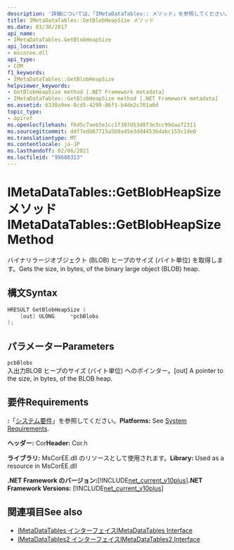 ```yaml
---
description: '詳細については、「IMetaDataTables:: メソッド」を参照してください。'
title: IMetaDataTables::GetBlobHeapSize メソッド
ms.date: 03/30/2017
api_name:
- IMetaDataTables.GetBlobHeapSize
api_location:
- mscoree.dll
api_type:
- COM
f1_keywords:
- IMetaDataTables::GetBlobHeapSize
helpviewer_keywords:
- GetBlobHeapSize method [.NET Framework metadata]
- IMetaDataTables::GetBlobHeapSize method [.NET Framework metadata]
ms.assetid: 6330a9ee-8cd5-4299-86f1-b4de2c701a0d
topic_type:
- apiref
ms.openlocfilehash: f6d5c7aeb5e1cc1f307d53d8f3e3cc99daa72311
ms.sourcegitcommit: ddf7edb67715a5b9a45e3dd44536dabc153c1de0
ms.translationtype: MT
ms.contentlocale: ja-JP
ms.lasthandoff: 02/06/2021
ms.locfileid: "99688313"
---
```

# <a name="imetadatatablesgetblobheapsize-method"></a><span data-ttu-id="625a4-103">IMetaDataTables::GetBlobHeapSize メソッド</span><span class="sxs-lookup"><span data-stu-id="625a4-103">IMetaDataTables::GetBlobHeapSize Method</span></span>

<span data-ttu-id="625a4-104">バイナリラージオブジェクト (BLOB) ヒープのサイズ (バイト単位) を取得します。</span><span class="sxs-lookup"><span data-stu-id="625a4-104">Gets the size, in bytes, of the binary large object (BLOB) heap.</span></span>  
  
## <a name="syntax"></a><span data-ttu-id="625a4-105">構文</span><span class="sxs-lookup"><span data-stu-id="625a4-105">Syntax</span></span>  
  
```cpp  
HRESULT GetBlobHeapSize (  
    [out] ULONG     *pcbBlobs  
);
```  
  
## <a name="parameters"></a><span data-ttu-id="625a4-106">パラメーター</span><span class="sxs-lookup"><span data-stu-id="625a4-106">Parameters</span></span>  

 `pcbBlobs`  
 <span data-ttu-id="625a4-107">入出力BLOB ヒープのサイズ (バイト単位) へのポインター。</span><span class="sxs-lookup"><span data-stu-id="625a4-107">[out] A pointer to the size, in bytes, of the BLOB heap.</span></span>  
  
## <a name="requirements"></a><span data-ttu-id="625a4-108">要件</span><span class="sxs-lookup"><span data-stu-id="625a4-108">Requirements</span></span>  

 <span data-ttu-id="625a4-109">**:**「[システム要件](../../get-started/system-requirements.md)」を参照してください。</span><span class="sxs-lookup"><span data-stu-id="625a4-109">**Platforms:** See [System Requirements](../../get-started/system-requirements.md).</span></span>  
  
 <span data-ttu-id="625a4-110">**ヘッダー:** Cor</span><span class="sxs-lookup"><span data-stu-id="625a4-110">**Header:** Cor.h</span></span>  
  
 <span data-ttu-id="625a4-111">**ライブラリ:** MsCorEE.dll のリソースとして使用されます。</span><span class="sxs-lookup"><span data-stu-id="625a4-111">**Library:** Used as a resource in MsCorEE.dll</span></span>  
  
 <span data-ttu-id="625a4-112">**.NET Framework のバージョン:**[!INCLUDE[net_current_v10plus](../../../../includes/net-current-v10plus-md.md)]</span><span class="sxs-lookup"><span data-stu-id="625a4-112">**.NET Framework Versions:** [!INCLUDE[net_current_v10plus](../../../../includes/net-current-v10plus-md.md)]</span></span>  
  
## <a name="see-also"></a><span data-ttu-id="625a4-113">関連項目</span><span class="sxs-lookup"><span data-stu-id="625a4-113">See also</span></span>

- [<span data-ttu-id="625a4-114">IMetaDataTables インターフェイス</span><span class="sxs-lookup"><span data-stu-id="625a4-114">IMetaDataTables Interface</span></span>](imetadatatables-interface.md)
- [<span data-ttu-id="625a4-115">IMetaDataTables2 インターフェイス</span><span class="sxs-lookup"><span data-stu-id="625a4-115">IMetaDataTables2 Interface</span></span>](imetadatatables2-interface.md)

